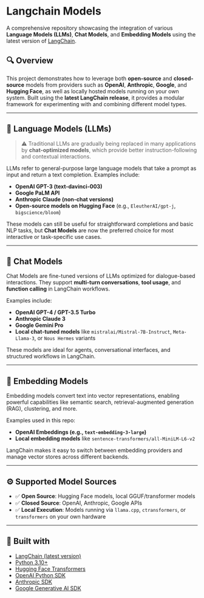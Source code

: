 # Langchain Models

A comprehensive repository showcasing the integration of various **Language Models (LLMs)**, **Chat Models**, and **Embedding Models** using the latest version of [LangChain](https://github.com/langchain-ai/langchain).

## 🔍 Overview

This project demonstrates how to leverage both **open-source** and **closed-source** models from providers such as **OpenAI**, **Anthropic**, **Google**, and **Hugging Face**, as well as locally hosted models running on your own system. Built using the **latest LangChain release**, it provides a modular framework for experimenting with and combining different model types.

---

## 🧠 Language Models (LLMs)

> ⚠️ Traditional LLMs are gradually being replaced in many applications by **chat-optimized models**, which provide better instruction-following and contextual interactions.

LLMs refer to general-purpose large language models that take a prompt as input and return a text completion. Examples include:

- **OpenAI GPT-3 (text-davinci-003)**  
- **Google PaLM API**
- **Anthropic Claude (non-chat versions)**
- **Open-source models on Hugging Face** (e.g., `EleutherAI/gpt-j`, `bigscience/bloom`)

These models can still be useful for straightforward completions and basic NLP tasks, but **Chat Models** are now the preferred choice for most interactive or task-specific use cases.

---

## 💬 Chat Models

Chat Models are fine-tuned versions of LLMs optimized for dialogue-based interactions. They support **multi-turn conversations**, **tool usage**, and **function calling** in LangChain workflows.

Examples include:

- **OpenAI GPT-4 / GPT-3.5 Turbo**
- **Anthropic Claude 3**
- **Google Gemini Pro**
- **Local chat-tuned models** like `mistralai/Mistral-7B-Instruct`, `Meta-Llama-3`, or `Nous Hermes` variants

These models are ideal for agents, conversational interfaces, and structured workflows in LangChain.

---

## 📌 Embedding Models

Embedding models convert text into vector representations, enabling powerful capabilities like semantic search, retrieval-augmented generation (RAG), clustering, and more.

Examples used in this repo:

- **OpenAI Embeddings (e.g., `text-embedding-3-large`)**
- **Local embedding models** like `sentence-transformers/all-MiniLM-L6-v2`

LangChain makes it easy to switch between embedding providers and manage vector stores across different backends.

---

## ⚙️ Supported Model Sources

- ✅ **Open Source**: Hugging Face models, local GGUF/transformer models
- ✅ **Closed Source**: OpenAI, Anthropic, Google APIs
- ✅ **Local Execution**: Models running via `llama.cpp`, `ctransformers`, or `transformers` on your own hardware

---

## 🧱 Built with

- [LangChain (latest version)](https://github.com/langchain-ai/langchain)
- [Python 3.10+](https://www.python.org/)
- [Hugging Face Transformers](https://huggingface.co/transformers/)
- [OpenAI Python SDK](https://github.com/openai/openai-python)
- [Anthropic SDK](https://github.com/anthropics/anthropic-sdk-python)
- [Google Generative AI SDK](https://github.com/google/generative-ai-python)
